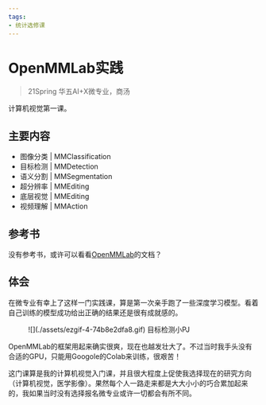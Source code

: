 ```yaml
---
tags:
- 统计选修课
---
```


# OpenMMLab实践
> 21Spring 华五AI+X微专业，商汤

计算机视觉第一课。

## 主要内容

- 图像分类 | MMClassification
- 目标检测 | MMDetection
- 语义分割 | MMSegmentation
- 超分辨率 | MMEditing
- 底层视觉 | MMEditing
- 视频理解 | MMAction

## 参考书
没有参考书，或许可以看看[OpenMMLab](https://openmmlab.com/)的文档？

## 体会
在微专业有幸上了这样一门实践课，算是第一次亲手跑了一些深度学习模型。看着自己训练的模型成功给出正确的结果还是很有成就感的。

<figure markdown>
![](./assets/ezgif-4-74b8e2dfa8.gif)
<caption>目标检测小PJ</caption>
</figure>

OpenMMLab的框架用起来确实很爽，现在也越发壮大了。不过当时我手头没有合适的GPU，只能用Googole的Colab来训练，很艰苦！

这门课算是我的计算机视觉入门课，并且很大程度上促使我选择现在的研究方向（计算机视觉，医学影像）。果然每个人一路走来都是大大小小的巧合累加起来的，我如果当时没有选择报名微专业或许一切都会有所不同。